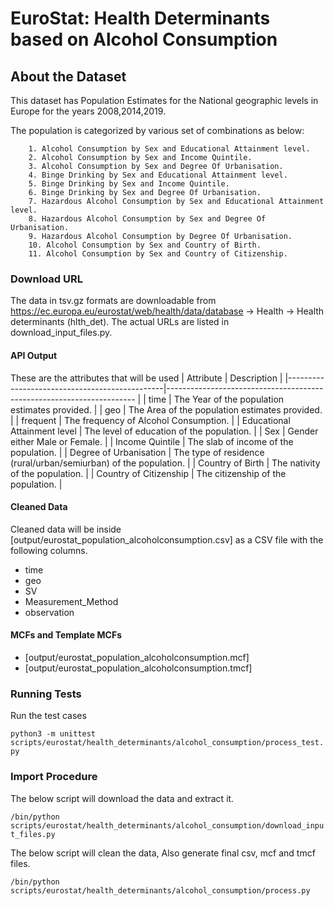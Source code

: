 # EuroStat: Health Determinants based on Alcohol Consumption


## About the Dataset
This dataset has Population Estimates for the National geographic levels in Europe for the years 2008,2014,2019.

The population is categorized by various set of combinations as below:
        
        1. Alcohol Consumption by Sex and Educational Attainment level.
        2. Alcohol Consumption by Sex and Income Quintile.
        3. Alcohol Consumption by Sex and Degree Of Urbanisation.
        4. Binge Drinking by Sex and Educational Attainment level.
        5. Binge Drinking by Sex and Income Quintile.
        6. Binge Drinking by Sex and Degree Of Urbanisation.
        7. Hazardous Alcohol Consumption by Sex and Educational Attainment level.
        8. Hazardous Alcohol Consumption by Sex and Degree Of Urbanisation.
        9. Hazardous Alcohol Consumption by Degree Of Urbanisation. 
        10. Alcohol Consumption by Sex and Country of Birth.
        11. Alcohol Consumption by Sex and Country of Citizenship.
        

### Download URL
The data in tsv.gz formats are downloadable from https://ec.europa.eu/eurostat/web/health/data/database -> 	Health -> Health determinants (hlth_det).
The actual URLs are listed in download_input_files.py.


#### API Output
These are the attributes that will be used
| Attribute                                     | Description                                                   	|
|-----------------------------------------------|----------------------------------------------------------------------	|
| time                          		| The Year of the population estimates provided.                	|
| geo                           		| The Area of the population estimates provided.            		|
| frequent               			| The frequency of Alcohol Consumption.                  		|
| Educational Attainment level      		| The level of education of the population.  				|
| Sex                   			| Gender either Male or Female.                         		|
| Income Quintile               		| The slab of income of the population.                 		|
| Degree of Urbanisation            		| The type of residence (rural/urban/semiurban) of the population.      |
| Country of Birth                  		| The nativity of the population.                   			|
| Country of Citizenship                	| The citizenship of the population.                			|


#### Cleaned Data
Cleaned data will be inside [output/eurostat_population_alcoholconsumption.csv] as a CSV file with the following columns.

- time
- geo
- SV
- Measurement_Method
- observation


#### MCFs and Template MCFs
- [output/eurostat_population_alcoholconsumption.mcf]
- [output/eurostat_population_alcoholconsumption.tmcf]


### Running Tests

Run the test cases

`python3 -m unittest scripts/eurostat/health_determinants/alcohol_consumption/process_test.py`


### Import Procedure

The below script will download the data and extract it.

`/bin/python scripts/eurostat/health_determinants/alcohol_consumption/download_input_files.py`

The below script will clean the data, Also generate final csv, mcf and tmcf files.

`/bin/python scripts/eurostat/health_determinants/alcohol_consumption/process.py`